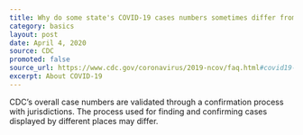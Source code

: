 ```yaml
---
title: Why do some state's COVID-19 cases numbers sometimes differ from what is posted on CDC's website?
category: basics
layout: post
date: April 4, 2020
source: CDC
promoted: false
source_url: https://www.cdc.gov/coronavirus/2019-ncov/faq.html#covid19-basics
excerpt: About COVID-19
---
```


CDC’s overall case numbers are validated through a confirmation process with jurisdictions. The process used for finding and confirming cases displayed by different places may differ.

